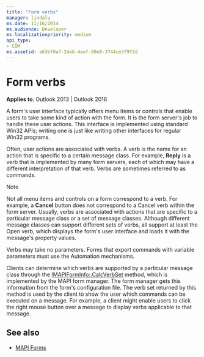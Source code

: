 ```yaml
---
title: "Form verbs"
manager: lindalu
ms.date: 11/16/2014
ms.audience: Developer
ms.localizationpriority: medium
api_type:
- COM
ms.assetid: a63bf0a7-24e6-4eef-98e8-3744ce5f9f2d
---
```


# Form verbs

**Applies to**: Outlook 2013 | Outlook 2016 
  
A form's user interface typically offers menu items or controls that enable users to take some kind of action with the form. It is the form server's job to handle these user actions. This interface is implemented using standard Win32 APIs; writing one is just like writing other interfaces for regular Win32 programs.
  
Often, user actions are associated with verbs. A verb is the name for an action that is specific to a certain message class. For example, **Reply** is a verb that is implemented by many form servers, each of which may have a different interpretation of that verb. Verbs are sometimes referred to as commands. 
  
> [!NOTE]
> Not all menu items and controls on a form correspond to a verb. For example, a **Cancel** button does not correspond to a Cancel verb within the form server. Usually, verbs are associated with actions that are specific to a particular message class or a set of message classes. Although different message classes can support different sets of verbs, all support at least the Open verb, which displays the form's user interface and loads it with the message's property values. 
  
Verbs may take no parameters. Forms that export commands with variable parameters must use the Automation mechanisms.
  
Clients can determine which verbs are supported by a particular message class through the [IMAPIFormInfo::CalcVerbSet](imapiforminfo-calcverbset.md) method, which is implemented by the MAPI form manager. The form manager gets this information from the form's configuration file. The verb set returned by this method is used by the client to show the user which commands can be executed on a message. For example, a client might enable users to click the right mouse button over a message to display verbs applicable to that message. 
  
## See also

- [MAPI Forms](mapi-forms.md)

